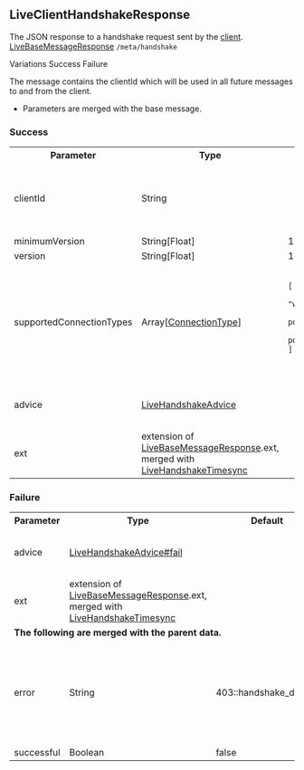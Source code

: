 ## LiveClientHandshakeResponse
The JSON response to a handshake request sent by the <a href="#/class/client">client</a>.
<span class="extends"><a href="#/enum/LiveBaseMessageResponse">LiveBaseMessageResponse</a></span>
<span class="channel"><code>/meta/handshake</code></span>

<div class="navigation">
  <div>
    <span>Variations</span>
    <a link="?scrollTo=success" class="nav">Success</a>
    <a link="?scrollTo=fail" class="nav">Failure</a>
  </div>
</div>

The message contains the clientId which will be used in all future messages to and from the client.
- Parameters are merged with the base message.

<a link="?scrollTo=success" class="nam"></a>
### Success
<table>
  <tr>
    <th>Parameter</th>
    <th>Type</th>
    <th>Default</th>
    <th>Description</th>
  </tr>
  <tr>
    <td>clientId</td>
    <td>String</td>
    <td></td>
    <td>The unique client identifier used for future messages.</td>
  </tr>
  <tr>
    <td>minimumVersion</td>
    <td>String[Float]</td>
    <td>1.0</td>
    <td></td>
  </tr>
  <tr>
    <td>version</td>
    <td>String[Float]</td>
    <td>1.0</td>
    <td></td>
  </tr>
  <tr>
    <td>supportedConnectionTypes</td>
    <td>Array[<a href="#/enum/ConnectionType">ConnectionType</a>]</td>
    <td>
      <pre>
        <code>
<!--   -->[
<!--   -->  "websocket",
<!--   -->  "long-polling",
<!--   -->  "callback-polling"
<!--   -->]
        </code>
      </pre>
    </td>
    <td>Connection types that the server supports.</td>
  </tr>
  <tr>
    <td>advice</td>
    <td><a href="#/enum/LiveHandshakeAdvice">LiveHandshakeAdvice</a></td>
    <td></td>
    <td>Advice to the client to do an action.</td>
  </tr>
  <tr>
    <td>ext</td>
    <td>extension of <a href="#/enum/LiveBaseMessageResponse">LiveBaseMessageResponse</a>.ext, merged with <a href="#/enum/LiveHandshakeTimesync">LiveHandshakeTimesync</a></td>
    <td></td>
    <td>Timesync information.</td>
  </tr>
</table>

<a link="?scrollTo=fail" class="nam"></a>
### Failure
<table>
  <tr>
    <th>Parameter</th>
    <th>Type</th>
    <th>Default</th>
    <th>Description</th>
  </tr>
  <tr>
    <td>advice</td>
    <td><a href="#/enum/LiveHandshakeAdvice?scrollTo=fail">LiveHandshakeAdvice#fail</a></td>
    <td></td>
    <td>Advice to the client to do an action.</td>
  </tr>
  <tr>
    <td>ext</td>
    <td>extension of <a href="#/enum/LiveBaseMessageResponse">LiveBaseMessageResponse</a>.ext, merged with <a href="#/enum/LiveHandshakeTimesync">LiveHandshakeTimesync</a></td>
    <td></td>
    <td>Timesync information.</td>
  </tr>
  <tr><td colspan="4"><strong>The following are merged with the parent data.</strong></td></tr>
  <tr>
    <td>error</td>
    <td>String</td>
    <td>403::handshake_denied</td>
    <td>The error. (Usually means that your ip was blocked for spamming too many clients in a short time)</td>
  </tr>
  <tr>
    <td>successful</td>
    <td>Boolean</td>
    <td>false</td>
    <td></td>
  </tr>
</table>
